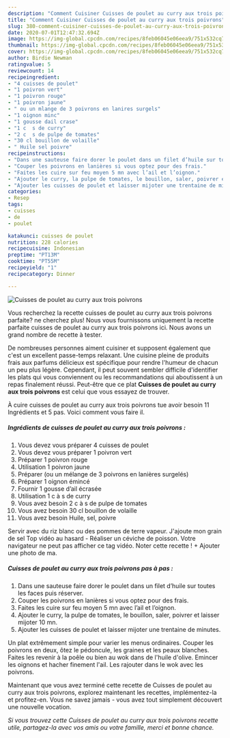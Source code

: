 ```yaml
---
description: "Comment Cuisiner Cuisses de poulet au curry aux trois poivrons"
title: "Comment Cuisiner Cuisses de poulet au curry aux trois poivrons"
slug: 380-comment-cuisiner-cuisses-de-poulet-au-curry-aux-trois-poivrons
date: 2020-07-01T12:47:32.694Z
image: https://img-global.cpcdn.com/recipes/8feb06045e06eea9/751x532cq70/cuisses-de-poulet-au-curry-aux-trois-poivrons-photo-principale-de-la-recette.jpg
thumbnail: https://img-global.cpcdn.com/recipes/8feb06045e06eea9/751x532cq70/cuisses-de-poulet-au-curry-aux-trois-poivrons-photo-principale-de-la-recette.jpg
cover: https://img-global.cpcdn.com/recipes/8feb06045e06eea9/751x532cq70/cuisses-de-poulet-au-curry-aux-trois-poivrons-photo-principale-de-la-recette.jpg
author: Birdie Newman
ratingvalue: 5
reviewcount: 14
recipeingredient:
- "4 cuisses de poulet"
- "1 poivron vert"
- "1 poivron rouge"
- "1 poivron jaune"
- " ou un mlange de 3 poivrons en lanires surgels"
- "1 oignon minc"
- "1 gousse dail crase"
- "1 c  s de curry"
- "2 c  s de pulpe de tomates"
- "30 cl bouillon de volaille"
- " Huile sel poivre"
recipeinstructions:
- "Dans une sauteuse faire dorer le poulet dans un filet d’huile sur toutes les faces puis réserver."
- "Couper les poivrons en lanières si vous optez pour des frais."
- "Faites les cuire sur feu moyen 5 mn avec l’ail et l’oignon."
- "Ajouter le curry, la pulpe de tomates, le bouillon, saler, poivrer et laisser mijoter 10 mn."
- "Ajouter les cuisses de poulet et laisser mijoter une trentaine de minutes."
categories:
- Resep
tags:
- cuisses
- de
- poulet

katakunci: cuisses de poulet 
nutrition: 228 calories
recipecuisine: Indonesian
preptime: "PT13M"
cooktime: "PT55M"
recipeyield: "1"
recipecategory: Dinner

---
```



![Cuisses de poulet au curry aux trois poivrons](https://img-global.cpcdn.com/recipes/8feb06045e06eea9/751x532cq70/cuisses-de-poulet-au-curry-aux-trois-poivrons-photo-principale-de-la-recette.jpg)

Vous recherchez la recette cuisses de poulet au curry aux trois poivrons parfaite? ne cherchez plus! Nous vous fournissons uniquement la recette parfaite cuisses de poulet au curry aux trois poivrons ici. Nous avons un grand nombre de recette à tester.

De nombreuses personnes aiment cuisiner et supposent également que c'est un excellent passe-temps relaxant. Une cuisine pleine de produits frais aux parfums délicieux est spécifique pour rendre l'humeur de chacun un peu plus légère. Cependant, il peut souvent sembler difficile d'identifier les plats qui vous conviennent ou les recommandations qui aboutissent à un repas finalement réussi. Peut-être que ce plat <strong> Cuisses de poulet au curry aux trois poivrons </strong> est celui que vous essayez de trouver.

<!--inarticleads1-->

À cuire cuisses de poulet au curry aux trois poivrons tue avoir besoin 11 Ingrédients et 5 pas. Voici comment vous faire il.

##### Ingrédients de cuisses de poulet au curry aux trois poivrons :

1. Vous devez vous préparer 4 cuisses de poulet
1. Vous devez vous préparer 1 poivron vert
1. Préparer 1 poivron rouge
1. Utilisation 1 poivron jaune
1. Préparer  (ou un mélange de 3 poivrons en lanières surgelés)
1. Préparer 1 oignon émincé
1. Fournir 1 gousse d’ail écrasée
1. Utilisation 1 c à s de curry
1. Vous avez besoin 2 c à s de pulpe de tomates
1. Vous avez besoin 30 cl bouillon de volaille
1. Vous avez besoin  Huile, sel, poivre


Servir avec du riz blanc ou des pommes de terre vapeur. J&#39;ajoute mon grain de sel Top vidéo au hasard - Réaliser un céviche de poisson. Votre navigateur ne peut pas afficher ce tag vidéo. Noter cette recette ! + Ajouter une photo de ma. 

<!--inarticleads2-->

##### Cuisses de poulet au curry aux trois poivrons pas à pas :

1. Dans une sauteuse faire dorer le poulet dans un filet d’huile sur toutes les faces puis réserver.
1. Couper les poivrons en lanières si vous optez pour des frais.
1. Faites les cuire sur feu moyen 5 mn avec l’ail et l’oignon.
1. Ajouter le curry, la pulpe de tomates, le bouillon, saler, poivrer et laisser mijoter 10 mn.
1. Ajouter les cuisses de poulet et laisser mijoter une trentaine de minutes.


Un plat extrêmement simple pour varier les menus ordinaires. Couper les poivrons en deux, ôtez le pédoncule, les graines et les peaux blanches. Faites les revenir à la poêle ou bien au wok dans de l&#39;huile d&#39;olive. Emincer les oignons et hacher finement l&#39;ail. Les rajouter dans le wok avec les poivrons. 

<!--inarticleads1-->

<p>
Maintenant que vous avez terminé cette recette de Cuisses de poulet au curry aux trois poivrons, explorez maintenant les recettes, implémentez-la et profitez-en. Vous ne savez jamais - vous avez tout simplement découvert une nouvelle vocation.
</p>

<p>
<i>Si vous trouvez cette Cuisses de poulet au curry aux trois poivrons recette utile, partagez-la avec vos amis ou votre famille, merci et bonne chance.</i>
</p>
